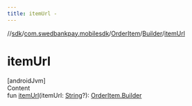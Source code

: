 ```yaml
---
title: itemUrl -
---
```

//[sdk](../../../../index)/[com.swedbankpay.mobilesdk](../../index)/[OrderItem](../index)/[Builder](index)/[itemUrl](item-url)



# itemUrl  
[androidJvm]  
Content  
fun [itemUrl](item-url)(itemUrl: [String](https://kotlinlang.org/api/latest/jvm/stdlib/kotlin/-string/index.html)?): [OrderItem.Builder](index)  



